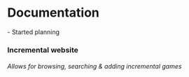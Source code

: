 <!-- starting on incremental game search website -->
<!-- changed idea from chatbot (no chatbot code so unable to produce) -->
<!-- planning start - -->
<!-- search function -->
<!-- redirect function -->
<!-- add game function -->

<h1>Documentation<br></h1>
<p>- Started planning<br></p>
<h3>Incremental website<br></h3>
<h6>Allows for browsing, searching & adding incremental games</h6>